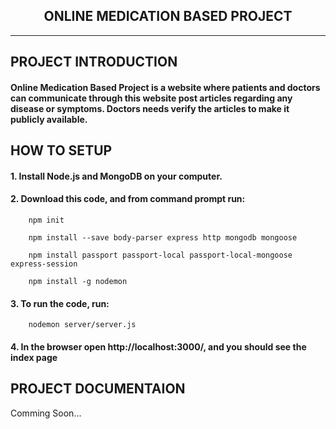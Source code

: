 <h2 align=center>
ONLINE MEDICATION BASED PROJECT
</h2>

---

## **PROJECT INTRODUCTION**
#### **Online Medication Based Project is a website where patients and doctors can communicate through this website post articles regarding any disease or symptoms. Doctors needs verify the articles to make it publicly available.**


## **HOW TO SETUP**
#### 1. Install Node.js and MongoDB on your computer.

#### 2. Download this code, and from command prompt run:

        npm init

        npm install --save body-parser express http mongodb mongoose

        npm install passport passport-local passport-local-mongoose express-session

        npm install -g nodemon

#### 3. To run the code, run:

        nodemon server/server.js

#### 4. In the browser open http://localhost:3000/, and you should see the index page


## **PROJECT DOCUMENTAION**

Comming Soon...